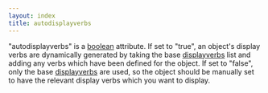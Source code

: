 ```yaml
---
layout: index
title: autodisplayverbs
---
```


"autodisplayverbs" is a [boolean](../types/boolean.html) attribute. If set to "true", an object's display verbs are dynamically generated by taking the base [displayverbs](displayverbs.html) list and adding any verbs which have been defined for the object. If set to "false", only the base [displayverbs](displayverbs.html) are used, so the object should be manually set to have the relevant display verbs which you want to display.
